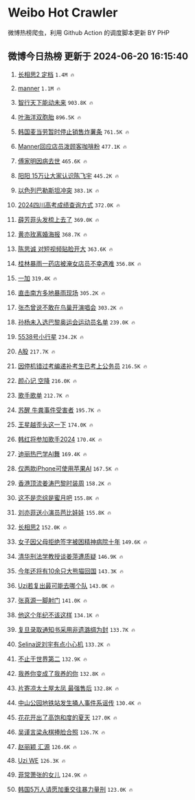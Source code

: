 # Weibo Hot Crawler 



微博热榜爬虫，利用 Github Action 的调度脚本更新 BY PHP 


## 微博今日热榜 更新于 2024-06-20 16:15:40 
1. [长相思2 定档](https://s.weibo.com/weibo?q=%E9%95%BF%E7%9B%B8%E6%80%9D2%20%E5%AE%9A%E6%A1%A3&t=31&band_rank=1&Refer=top) `1.4M 🔥` 

1. [manner](https://s.weibo.com/weibo?q=manner&t=31&band_rank=2&Refer=top) `1.1M 🔥` 

1. [智行天下能动未来](https://s.weibo.com/weibo?q=%23%E6%99%BA%E8%A1%8C%E5%A4%A9%E4%B8%8B%E8%83%BD%E5%8A%A8%E6%9C%AA%E6%9D%A5%23&t=31&band_rank=3&Refer=top) `903.8K 🔥` 

1. [叶海洋双胞胎](https://s.weibo.com/weibo?q=%E5%8F%B6%E6%B5%B7%E6%B4%8B%E5%8F%8C%E8%83%9E%E8%83%8E&t=31&band_rank=4&Refer=top) `896.5K 🔥` 

1. [韩国麦当劳暂时停止销售炸薯条](https://s.weibo.com/weibo?q=%E9%9F%A9%E5%9B%BD%E9%BA%A6%E5%BD%93%E5%8A%B3%E6%9A%82%E6%97%B6%E5%81%9C%E6%AD%A2%E9%94%80%E5%94%AE%E7%82%B8%E8%96%AF%E6%9D%A1&t=31&band_rank=5&Refer=top) `761.5K 🔥` 

1. [Manner回应店员泼顾客咖啡粉](https://s.weibo.com/weibo?q=%23Manner%E5%9B%9E%E5%BA%94%E5%BA%97%E5%91%98%E6%B3%BC%E9%A1%BE%E5%AE%A2%E5%92%96%E5%95%A1%E7%B2%89%23&t=31&band_rank=6&Refer=top) `477.1K 🔥` 

1. [傅家明因病去世](https://s.weibo.com/weibo?q=%23%E5%82%85%E5%AE%B6%E6%98%8E%E5%9B%A0%E7%97%85%E5%8E%BB%E4%B8%96%23&t=31&band_rank=7&Refer=top) `465.6K 🔥` 

1. [阳阳 15万让大家认识陈飞宇](https://s.weibo.com/weibo?q=%E9%98%B3%E9%98%B3%2015%E4%B8%87%E8%AE%A9%E5%A4%A7%E5%AE%B6%E8%AE%A4%E8%AF%86%E9%99%88%E9%A3%9E%E5%AE%87&t=31&band_rank=8&Refer=top) `445.2K 🔥` 

1. [以色列巴勒斯坦冲突](https://s.weibo.com/weibo?q=%23%E4%BB%A5%E8%89%B2%E5%88%97%E5%B7%B4%E5%8B%92%E6%96%AF%E5%9D%A6%E5%86%B2%E7%AA%81%23&t=31&band_rank=9&Refer=top) `383.1K 🔥` 

1. [2024四川高考成绩查询方式](https://s.weibo.com/weibo?q=%232024%E5%9B%9B%E5%B7%9D%E9%AB%98%E8%80%83%E6%88%90%E7%BB%A9%E6%9F%A5%E8%AF%A2%E6%96%B9%E5%BC%8F%23&t=31&band_rank=10&Refer=top) `372.0K 🔥` 

1. [薛芳菲头发梳上去了](https://s.weibo.com/weibo?q=%23%E8%96%9B%E8%8A%B3%E8%8F%B2%E5%A4%B4%E5%8F%91%E6%A2%B3%E4%B8%8A%E5%8E%BB%E4%BA%86%23&t=31&band_rank=11&Refer=top) `369.0K 🔥` 

1. [黄亦玫离婚海报](https://s.weibo.com/weibo?q=%23%E9%BB%84%E4%BA%A6%E7%8E%AB%E7%A6%BB%E5%A9%9A%E6%B5%B7%E6%8A%A5%23&t=31&band_rank=12&Refer=top) `368.7K 🔥` 

1. [陈思诚 对短视频贴脸开大](https://s.weibo.com/weibo?q=%E9%99%88%E6%80%9D%E8%AF%9A%20%E5%AF%B9%E7%9F%AD%E8%A7%86%E9%A2%91%E8%B4%B4%E8%84%B8%E5%BC%80%E5%A4%A7&t=31&band_rank=13&Refer=top) `363.6K 🔥` 

1. [桂林暴雨一药店被淹女店员不幸遇难](https://s.weibo.com/weibo?q=%23%E6%A1%82%E6%9E%97%E6%9A%B4%E9%9B%A8%E4%B8%80%E8%8D%AF%E5%BA%97%E8%A2%AB%E6%B7%B9%E5%A5%B3%E5%BA%97%E5%91%98%E4%B8%8D%E5%B9%B8%E9%81%87%E9%9A%BE%23&t=31&band_rank=14&Refer=top) `356.8K 🔥` 

1. [一加](https://s.weibo.com/weibo?q=%E4%B8%80%E5%8A%A0&t=31&band_rank=15&Refer=top) `319.4K 🔥` 

1. [直击南方多地暴雨现场](https://s.weibo.com/weibo?q=%23%E7%9B%B4%E5%87%BB%E5%8D%97%E6%96%B9%E5%A4%9A%E5%9C%B0%E6%9A%B4%E9%9B%A8%E7%8E%B0%E5%9C%BA%23&t=31&band_rank=16&Refer=top) `305.2K 🔥` 

1. [张杰曾说不敢在鸟巢开演唱会](https://s.weibo.com/weibo?q=%23%E5%BC%A0%E6%9D%B0%E6%9B%BE%E8%AF%B4%E4%B8%8D%E6%95%A2%E5%9C%A8%E9%B8%9F%E5%B7%A2%E5%BC%80%E6%BC%94%E5%94%B1%E4%BC%9A%23&t=31&band_rank=17&Refer=top) `303.2K 🔥` 

1. [孙杨未入选巴黎奥运会运动员名单](https://s.weibo.com/weibo?q=%23%E5%AD%99%E6%9D%A8%E6%9C%AA%E5%85%A5%E9%80%89%E5%B7%B4%E9%BB%8E%E5%A5%A5%E8%BF%90%E4%BC%9A%E8%BF%90%E5%8A%A8%E5%91%98%E5%90%8D%E5%8D%95%23&t=31&band_rank=18&Refer=top) `239.0K 🔥` 

1. [5538号小行星](https://s.weibo.com/weibo?q=%235538%E5%8F%B7%E5%B0%8F%E8%A1%8C%E6%98%9F%23&t=31&band_rank=19&Refer=top) `234.2K 🔥` 

1. [A股](https://s.weibo.com/weibo?q=A%E8%82%A1&t=31&band_rank=20&Refer=top) `217.7K 🔥` 

1. [因停机错过考编递补考生已考上公务员](https://s.weibo.com/weibo?q=%23%E5%9B%A0%E5%81%9C%E6%9C%BA%E9%94%99%E8%BF%87%E8%80%83%E7%BC%96%E9%80%92%E8%A1%A5%E8%80%83%E7%94%9F%E5%B7%B2%E8%80%83%E4%B8%8A%E5%85%AC%E5%8A%A1%E5%91%98%23&t=31&band_rank=21&Refer=top) `216.5K 🔥` 

1. [颜心记 空降](https://s.weibo.com/weibo?q=%E9%A2%9C%E5%BF%83%E8%AE%B0%20%E7%A9%BA%E9%99%8D&t=31&band_rank=22&Refer=top) `216.0K 🔥` 

1. [歌手歌单](https://s.weibo.com/weibo?q=%E6%AD%8C%E6%89%8B%E6%AD%8C%E5%8D%95&t=31&band_rank=23&Refer=top) `212.7K 🔥` 

1. [苏醒 牛粪事件受害者](https://s.weibo.com/weibo?q=%E8%8B%8F%E9%86%92%20%E7%89%9B%E7%B2%AA%E4%BA%8B%E4%BB%B6%E5%8F%97%E5%AE%B3%E8%80%85&t=31&band_rank=24&Refer=top) `195.7K 🔥` 

1. [王星越歪头这一下](https://s.weibo.com/weibo?q=%23%E7%8E%8B%E6%98%9F%E8%B6%8A%E6%AD%AA%E5%A4%B4%E8%BF%99%E4%B8%80%E4%B8%8B%23&t=31&band_rank=25&Refer=top) `174.0K 🔥` 

1. [韩红将参加歌手2024](https://s.weibo.com/weibo?q=%23%E9%9F%A9%E7%BA%A2%E5%B0%86%E5%8F%82%E5%8A%A0%E6%AD%8C%E6%89%8B2024%23&t=31&band_rank=26&Refer=top) `170.4K 🔥` 

1. [迪丽热巴学AI舞](https://s.weibo.com/weibo?q=%23%E8%BF%AA%E4%B8%BD%E7%83%AD%E5%B7%B4%E5%AD%A6AI%E8%88%9E%23&t=31&band_rank=27&Refer=top) `169.4K 🔥` 

1. [仅两款iPhone可使用苹果AI](https://s.weibo.com/weibo?q=%23%E4%BB%85%E4%B8%A4%E6%AC%BEiPhone%E5%8F%AF%E4%BD%BF%E7%94%A8%E8%8B%B9%E6%9E%9CAI%23&t=31&band_rank=28&Refer=top) `167.5K 🔥` 

1. [香港顶流姜涛巴黎时装周](https://s.weibo.com/weibo?q=%23%E9%A6%99%E6%B8%AF%E9%A1%B6%E6%B5%81%E5%A7%9C%E6%B6%9B%E5%B7%B4%E9%BB%8E%E6%97%B6%E8%A3%85%E5%91%A8%23&t=31&band_rank=29&Refer=top) `158.2K 🔥` 

1. [这不是恋综是蜜月吧](https://s.weibo.com/weibo?q=%23%E8%BF%99%E4%B8%8D%E6%98%AF%E6%81%8B%E7%BB%BC%E6%98%AF%E8%9C%9C%E6%9C%88%E5%90%A7%23&t=31&band_rank=30&Refer=top) `155.8K 🔥` 

1. [刘亦菲送小演员芭比娃娃](https://s.weibo.com/weibo?q=%23%E5%88%98%E4%BA%A6%E8%8F%B2%E9%80%81%E5%B0%8F%E6%BC%94%E5%91%98%E8%8A%AD%E6%AF%94%E5%A8%83%E5%A8%83%23&t=31&band_rank=31&Refer=top) `155.8K 🔥` 

1. [长相思2](https://s.weibo.com/weibo?q=%E9%95%BF%E7%9B%B8%E6%80%9D2&t=31&band_rank=32&Refer=top) `152.0K 🔥` 

1. [女子因父母拒绝签字被困精神病院十年](https://s.weibo.com/weibo?q=%23%E5%A5%B3%E5%AD%90%E5%9B%A0%E7%88%B6%E6%AF%8D%E6%8B%92%E7%BB%9D%E7%AD%BE%E5%AD%97%E8%A2%AB%E5%9B%B0%E7%B2%BE%E7%A5%9E%E7%97%85%E9%99%A2%E5%8D%81%E5%B9%B4%23&t=31&band_rank=33&Refer=top) `149.6K 🔥` 

1. [清华刑法学教授谈姜萍遭质疑](https://s.weibo.com/weibo?q=%23%E6%B8%85%E5%8D%8E%E5%88%91%E6%B3%95%E5%AD%A6%E6%95%99%E6%8E%88%E8%B0%88%E5%A7%9C%E8%90%8D%E9%81%AD%E8%B4%A8%E7%96%91%23&t=31&band_rank=34&Refer=top) `146.9K 🔥` 

1. [今年还将有10余只大熊猫回国](https://s.weibo.com/weibo?q=%23%E4%BB%8A%E5%B9%B4%E8%BF%98%E5%B0%86%E6%9C%8910%E4%BD%99%E5%8F%AA%E5%A4%A7%E7%86%8A%E7%8C%AB%E5%9B%9E%E5%9B%BD%23&t=31&band_rank=35&Refer=top) `143.3K 🔥` 

1. [Uzi若复出最可能去哪个队](https://s.weibo.com/weibo?q=%23Uzi%E8%8B%A5%E5%A4%8D%E5%87%BA%E6%9C%80%E5%8F%AF%E8%83%BD%E5%8E%BB%E5%93%AA%E4%B8%AA%E9%98%9F%23&t=31&band_rank=36&Refer=top) `143.0K 🔥` 

1. [张真源一脚射门](https://s.weibo.com/weibo?q=%E5%BC%A0%E7%9C%9F%E6%BA%90%E4%B8%80%E8%84%9A%E5%B0%84%E9%97%A8&t=31&band_rank=37&Refer=top) `141.0K 🔥` 

1. [他这个年纪不该这样](https://s.weibo.com/weibo?q=%E4%BB%96%E8%BF%99%E4%B8%AA%E5%B9%B4%E7%BA%AA%E4%B8%8D%E8%AF%A5%E8%BF%99%E6%A0%B7&t=31&band_rank=38&Refer=top) `134.1K 🔥` 

1. [复旦录取通知书采用非遗潞绸为封](https://s.weibo.com/weibo?q=%23%E5%A4%8D%E6%97%A6%E5%BD%95%E5%8F%96%E9%80%9A%E7%9F%A5%E4%B9%A6%E9%87%87%E7%94%A8%E9%9D%9E%E9%81%97%E6%BD%9E%E7%BB%B8%E4%B8%BA%E5%B0%81%23&t=31&band_rank=39&Refer=top) `133.7K 🔥` 

1. [Selina说刘宇有点小心机](https://s.weibo.com/weibo?q=%23Selina%E8%AF%B4%E5%88%98%E5%AE%87%E6%9C%89%E7%82%B9%E5%B0%8F%E5%BF%83%E6%9C%BA%23&t=31&band_rank=40&Refer=top) `133.2K 🔥` 

1. [不止于世界第二](https://s.weibo.com/weibo?q=%23%E4%B8%8D%E6%AD%A2%E4%BA%8E%E4%B8%96%E7%95%8C%E7%AC%AC%E4%BA%8C%23&t=31&band_rank=41&Refer=top) `132.9K 🔥` 

1. [我养你变成了我养的你](https://s.weibo.com/weibo?q=%23%E6%88%91%E5%85%BB%E4%BD%A0%E5%8F%98%E6%88%90%E4%BA%86%E6%88%91%E5%85%BB%E7%9A%84%E4%BD%A0%23&t=31&band_rank=42&Refer=top) `132.8K 🔥` 

1. [片寄凉太土屋太凤 最强售后](https://s.weibo.com/weibo?q=%E7%89%87%E5%AF%84%E5%87%89%E5%A4%AA%E5%9C%9F%E5%B1%8B%E5%A4%AA%E5%87%A4%20%E6%9C%80%E5%BC%BA%E5%94%AE%E5%90%8E&t=31&band_rank=43&Refer=top) `132.8K 🔥` 

1. [中山公园地铁站发生捅人事件系谣传](https://s.weibo.com/weibo?q=%23%E4%B8%AD%E5%B1%B1%E5%85%AC%E5%9B%AD%E5%9C%B0%E9%93%81%E7%AB%99%E5%8F%91%E7%94%9F%E6%8D%85%E4%BA%BA%E4%BA%8B%E4%BB%B6%E7%B3%BB%E8%B0%A3%E4%BC%A0%23&t=31&band_rank=44&Refer=top) `130.4K 🔥` 

1. [花花开出了高饱和度的夏天](https://s.weibo.com/weibo?q=%23%E8%8A%B1%E8%8A%B1%E5%BC%80%E5%87%BA%E4%BA%86%E9%AB%98%E9%A5%B1%E5%92%8C%E5%BA%A6%E7%9A%84%E5%A4%8F%E5%A4%A9%23&t=31&band_rank=45&Refer=top) `127.0K 🔥` 

1. [吴谨言梁永棋捧脸合照](https://s.weibo.com/weibo?q=%23%E5%90%B4%E8%B0%A8%E8%A8%80%E6%A2%81%E6%B0%B8%E6%A3%8B%E6%8D%A7%E8%84%B8%E5%90%88%E7%85%A7%23&t=31&band_rank=46&Refer=top) `126.7K 🔥` 

1. [赵丽颖 汇源](https://s.weibo.com/weibo?q=%E8%B5%B5%E4%B8%BD%E9%A2%96%20%E6%B1%87%E6%BA%90&t=31&band_rank=47&Refer=top) `126.6K 🔥` 

1. [Uzi WE](https://s.weibo.com/weibo?q=Uzi%20WE&t=31&band_rank=48&Refer=top) `126.3K 🔥` 

1. [菲常萧张的女儿](https://s.weibo.com/weibo?q=%23%E8%8F%B2%E5%B8%B8%E8%90%A7%E5%BC%A0%E7%9A%84%E5%A5%B3%E5%84%BF%23&t=31&band_rank=49&Refer=top) `124.9K 🔥` 

1. [韩国5万人请愿加重交往暴力量刑](https://s.weibo.com/weibo?q=%23%E9%9F%A9%E5%9B%BD5%E4%B8%87%E4%BA%BA%E8%AF%B7%E6%84%BF%E5%8A%A0%E9%87%8D%E4%BA%A4%E5%BE%80%E6%9A%B4%E5%8A%9B%E9%87%8F%E5%88%91%23&t=31&band_rank=50&Refer=top) `123.0K 🔥` 

